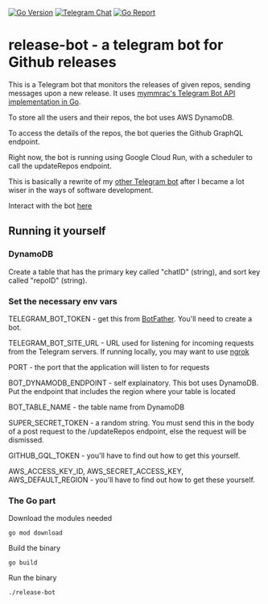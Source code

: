 [![Go Version](https://img.shields.io/github/go-mod/go-version/chofnar/release-bot?logo=go)](go.mod)
[![Telegram Chat](https://img.shields.io/static/v1?label=Bot&message=chat&color=29a1d4&logo=telegram)](https://t.me/prgitrelbot)
[![Go Report](https://img.shields.io/badge/Go%20Report-A+-brightgreen.svg?style=flat)](https://goreportcard.com/report/github.com/chofnar/release-bot)

# release-bot - a telegram bot for Github releases

This is a Telegram bot that monitors the releases of given repos, sending messages upon a new release. 
It uses [mymmrac's Telegram Bot API implementation in Go](https://github.com/mymmrac/telego).

To store all the users and their repos, the bot uses AWS DynamoDB.

To access the details of the repos, the bot queries the Github GraphQL endpoint.

Right now, the bot is running using Google Cloud Run, with a scheduler to call the updateRepos endpoint.

This is basically a rewrite of my [other Telegram bot](https://github.com/chofnar/BasicGithubReleasesTelegramBot) after I became a lot wiser in the ways of software development.

Interact with the bot [here](https://t.me/prgitrelbot)

## Running it yourself
### DynamoDB
Create a table that has the primary key called "chatID" (string), and sort key called "repoID" (string).

### Set the necessary env vars
TELEGRAM_BOT_TOKEN - get this from [BotFather](https://t.me/botfather). You'll need to create a bot.

TELEGRAM_BOT_SITE_URL - URL used for listening for incoming requests from the Telegram servers. If running locally, you may want to use [ngrok](https://ngrok.com/)

PORT - the port that the application will listen to for requests

BOT_DYNAMODB_ENDPOINT - self explainatory. This bot uses DynamoDB. Put the endpoint that includes the region where your table is located

BOT_TABLE_NAME - the table name from DynamoDB

SUPER_SECRET_TOKEN - a random string. You must send this in the body of a post request to the /updateRepos endpoint, else the request will be dismissed.

GITHUB_GQL_TOKEN - you'll have to find out how to get this yourself.

AWS_ACCESS_KEY_ID, AWS_SECRET_ACCESS_KEY, AWS_DEFAULT_REGION - you'll have to find out how to get these yourself.

### The Go part
Download the modules needed
```
go mod download
```

Build the binary
```
go build
```

Run the binary
```
./release-bot
```
